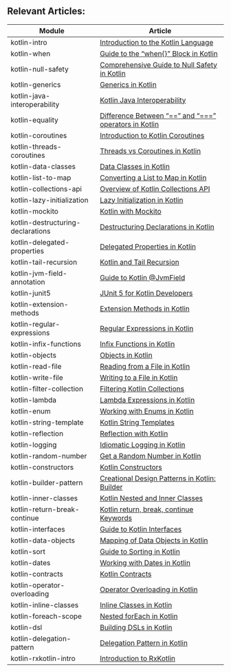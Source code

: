## Relevant Articles: 

Module | Article
--|--
kotlin-intro | [Introduction to the Kotlin Language](https://www.baeldung.com/kotlin)
kotlin-when | [Guide to the “when{}” Block in Kotlin](https://www.baeldung.com/kotlin-when)
kotlin-null-safety | [Comprehensive Guide to Null Safety in Kotlin](https://www.baeldung.com/kotlin-null-safety)
kotlin-generics | [Generics in Kotlin](https://www.baeldung.com/kotlin-generics)
kotlin-java-interoperability | [Kotlin Java Interoperability](https://www.baeldung.com/kotlin-java-interoperability)
kotlin-equality | [Difference Between “==” and “===” operators in Kotlin](https://www.baeldung.com/kotlin-equality-operators)
kotlin-coroutines | [Introduction to Kotlin Coroutines](https://www.baeldung.com/kotlin-coroutines)
kotlin-threads-coroutines | [Threads vs Coroutines in Kotlin](https://www.baeldung.com/kotlin-threads-coroutines)
kotlin-data-classes | [Data Classes in Kotlin](https://www.baeldung.com/kotlin-data-classes)
kotlin-list-to-map | [Converting a List to Map in Kotlin](https://www.baeldung.com/kotlin-list-to-map)
kotlin-collections-api | [Overview of Kotlin Collections API](https://www.baeldung.com/kotlin-collections-api)
kotlin-lazy-initialization | [Lazy Initialization in Kotlin](https://www.baeldung.com/kotlin-lazy-initialization)
kotlin-mockito | [Kotlin with Mockito](https://www.baeldung.com/kotlin-mockito)
kotlin-destructuring-declarations | [Destructuring Declarations in Kotlin](https://www.baeldung.com/kotlin-destructuring-declarations)
kotlin-delegated-properties | [Delegated Properties in Kotlin](https://www.baeldung.com/kotlin-delegated-properties)
kotlin-tail-recursion | [Kotlin and Tail Recursion](https://www.baeldung.com/kotlin-tail-recursion)
kotlin-jvm-field-annotation | [Guide to Kotlin @JvmField](https://www.baeldung.com/kotlin-jvm-field-annotation) 
kotlin-junit5 | [JUnit 5 for Kotlin Developers](https://www.baeldung.com/junit-5-kotlin)
kotlin-extension-methods | [Extension Methods in Kotlin](https://www.baeldung.com/kotlin-extension-methods)
kotlin-regular-expressions | [Regular Expressions in Kotlin](https://www.baeldung.com/kotlin-regular-expressions)
kotlin-infix-functions | [Infix Functions in Kotlin](https://www.baeldung.com/kotlin-infix-functions)
kotlin-objects | [Objects in Kotlin](https://www.baeldung.com/kotlin-objects)
kotlin-read-file | [Reading from a File in Kotlin](https://www.baeldung.com/kotlin-read-file)
kotlin-write-file | [Writing to a File in Kotlin](https://www.baeldung.com/kotlin-write-file)
kotlin-filter-collection | [Filtering Kotlin Collections](https://www.baeldung.com/kotlin-filter-collection)
kotlin-lambda | [Lambda Expressions in Kotlin](https://www.baeldung.com/kotlin-lambda-expressions)
kotlin-enum | [Working with Enums in Kotlin](https://www.baeldung.com/kotlin-enum)
kotlin-string-template | [Kotlin String Templates](https://www.baeldung.com/kotlin-string-template)
kotlin-reflection | [Reflection with Kotlin](https://www.baeldung.com/kotlin-reflection)
kotlin-logging | [Idiomatic Logging in Kotlin](https://www.baeldung.com/kotlin-logging)
kotlin-random-number | [Get a Random Number in Kotlin](https://www.baeldung.com/kotlin-random-number)
kotlin-constructors | [Kotlin Constructors](https://www.baeldung.com/kotlin-constructors)
kotlin-builder-pattern | [Creational Design Patterns in Kotlin: Builder](https://www.baeldung.com/kotlin-builder-pattern)
kotlin-inner-classes | [Kotlin Nested and Inner Classes](https://www.baeldung.com/kotlin-inner-classes)
kotlin-return-break-continue | [Kotlin return, break, continue Keywords](https://www.baeldung.com/kotlin-return-break-continue)
kotlin-interfaces | [Guide to Kotlin Interfaces](https://www.baeldung.com/kotlin-interfaces)
kotlin-data-objects | [Mapping of Data Objects in Kotlin](https://www.baeldung.com/kotlin-data-objects)
kotlin-sort | [Guide to Sorting in Kotlin](https://www.baeldung.com/kotlin-sort)
kotlin-dates | [Working with Dates in Kotlin](https://www.baeldung.com/kotlin-dates)
kotlin-contracts | [Kotlin Contracts](https://www.baeldung.com/kotlin-contracts)
kotlin-operator-overloading | [Operator Overloading in Kotlin](https://www.baeldung.com/kotlin-operator-overloading)
kotlin-inline-classes | [Inline Classes in Kotlin](https://www.baeldung.com/kotlin-inline-classes)
kotlin-foreach-scope | [Nested forEach in Kotlin](https://www.baeldung.com/kotlin-nested-foreach)
kotlin-dsl | [Building DSLs in Kotlin](https://www.baeldung.com/kotlin-dsl)
kotlin-delegation-pattern | [Delegation Pattern in Kotlin](https://www.baeldung.com/kotlin-delegation-pattern)
kotlin-rxkotlin-intro | [Introduction to RxKotlin](https://www.baeldung.com/rxkotlin)